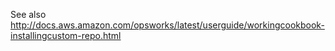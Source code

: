 See also 
http://docs.aws.amazon.com/opsworks/latest/userguide/workingcookbook-installingcustom-repo.html
